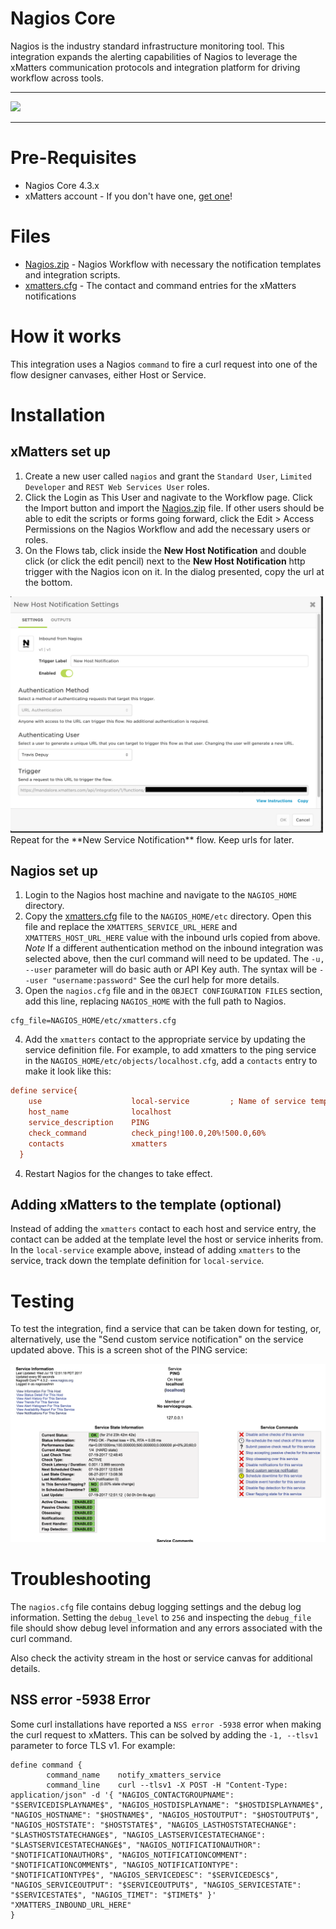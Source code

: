 # Nagios Core
Nagios is the industry standard infrastructure monitoring tool. This integration expands the alerting capabilities of Nagios to leverage the xMatters communication protocols and integration platform for driving workflow across tools. 

---------

<kbd>
  <a href="https://support.xmatters.com/hc/en-us/community/topics">
  <img src="https://github.com/xmatters/xMatters-Labs/raw/master/media/disclaimer.png">
  </a>
</kbd>

---------


# Pre-Requisites
* Nagios Core 4.3.x
* xMatters account - If you don't have one, [get one](https://www.xmatters.com)!

# Files
* [Nagios.zip](Nagios.zip) - Nagios Workflow with necessary the notification templates and integration scripts. 
* [xmatters.cfg](xmatters.cfg) - The contact and command entries for the xMatters notifications

# How it works
This integration uses a Nagios `command` to fire a curl request into one of the flow designer canvases, either Host or Service. 

# Installation


## xMatters set up
1. Create a new user called `nagios` and grant the `Standard User`, `Limited Developer` and `REST Web Services User` roles.
2. Click the Login as This User and nagivate to the Workflow page. Click the Import button and import the [Nagios.zip](Nagios.zip) file. If other users should be able to edit the scripts or forms going forward, click the Edit > Access Permissions on the Nagios Workflow and add the necessary users or roles. 
3. On the Flows tab, click inside the **New Host Notification** and double click (or click the edit pencil) next to the **New Host Notification** http trigger with the Nagios icon on it. In the dialog presented, copy the url at the bottom. 

<kbd>
  <img src="/media/triggersettings.png" width="500">
</kbd>
Repeat for the **New Service Notification** flow. Keep urls for later. 


## Nagios set up

1. Login to the Nagios host machine and navigate to the `NAGIOS_HOME` directory. 
2. Copy the [xmatters.cfg](xmatters.cfg) file to the `NAGIOS_HOME/etc` directory. Open this file and replace the `XMATTERS_SERVICE_URL_HERE` and `XMATTERS_HOST_URL_HERE` value with the inbound urls copied from above. *Note* If a different authentication method on the inbound integration was selected above, then the curl command will need to be updated. The `-u, --user` parameter will do basic auth or API Key auth. The syntax will be `--user "username:password"` See the curl help for more details. 
3. Open the `nagios.cfg` file and in the `OBJECT CONFIGURATION FILES` section, add this line, replacing `NAGIOS_HOME` with the full path to Nagios.

```
cfg_file=NAGIOS_HOME/etc/xmatters.cfg
```
4. Add the `xmatters` contact to the appropriate service by updating the service definition file. For example, to add xmatters to the ping service in the `NAGIOS_HOME/etc/objects/localhost.cfg`, add a `contacts` entry to make it look like this:

```cfg
define service{
    use                    local-service         ; Name of service template to use
    host_name              localhost
    service_description    PING
    check_command          check_ping!100.0,20%!500.0,60%
    contacts               xmatters
  }

```

4. Restart Nagios for the changes to take effect. 

## Adding xMatters to the template (optional)
Instead of adding the `xmatters` contact to each host and service entry, the contact can be added at the template level the host or service inherits from. In the `local-service` example above, instead of adding `xmatters` to the service, track down the template definition for `local-service`. 


# Testing
To test the integration, find a service that can be taken down for testing, or, alternatively, use the "Send custom service notification" on the service updated above. This is a screen shot of the PING service:

<kbd>
  <img src="media/ping_service.png">
</kbd>



# Troubleshooting
The `nagios.cfg` file contains debug logging settings and the debug log information. Setting the `debug_level` to `256` and inspecting the `debug_file` file should show debug level information and any errors associated with the curl command. 

Also check the activity stream in the host or service canvas for additional details.

## NSS error -5938 Error
Some curl installations have reported a `NSS error -5938` error when making the curl request to xMatters. This can be solved by adding the `-1, --tlsv1` parameter to force TLS v1. For example:

```
define command {
        command_name    notify_xmatters_service
        command_line    curl --tlsv1 -X POST -H "Content-Type: application/json" -d '{ "NAGIOS_CONTACTGROUPNAME": "$SERVICEDISPLAYNAME$", "NAGIOS_HOSTDISPLAYNAME": "$HOSTDISPLAYNAME$", "NAGIOS_HOSTNAME": "$HOSTNAME$", "NAGIOS_HOSTOUTPUT": "$HOSTOUTPUT$", "NAGIOS_HOSTSTATE": "$HOSTSTATE$", "NAGIOS_LASTHOSTSTATECHANGE": "$LASTHOSTSTATECHANGE$", "NAGIOS_LASTSERVICESTATECHANGE": "$LASTSERVICESTATECHANGE$", "NAGIOS_NOTIFICATIONAUTHOR": "$NOTIFICATIONAUTHOR$", "NAGIOS_NOTIFICATIONCOMMENT": "$NOTIFICATIONCOMMENT$", "NAGIOS_NOTIFICATIONTYPE": "$NOTIFICATIONTYPE$", "NAGIOS_SERVICEDESC": "$SERVICEDESC$", "NAGIOS_SERVICEOUTPUT": "$SERVICEOUTPUT$", "NAGIOS_SERVICESTATE": "$SERVICESTATE$", "NAGIOS_TIMET": "$TIMET$" }' "XMATTERS_INBOUND_URL_HERE"
}
```

